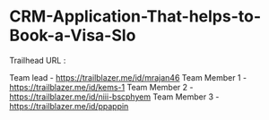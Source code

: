 # CRM-Application-That-helps-to-Book-a-Visa-Slo

Trailhead URL :

Team lead - https://trailblazer.me/id/mrajan46
Team Member 1 - https://trailblazer.me/id/kems-1
Team Member 2 - https://trailblazer.me/id/niii-bscphyem
Team Member 3 - https://trailblazer.me/id/ppappin
